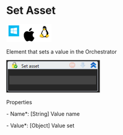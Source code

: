 # Set Asset

![](<../../../../.gitbook/assets/image (63).png>)

Element that sets a value in the Orchestrator

![](<../../../../.gitbook/assets/1 (121).png>)

Properties

&#x20;\- Name\*: \[String] Value name

&#x20;\- Value\*: \[Object] Value set
